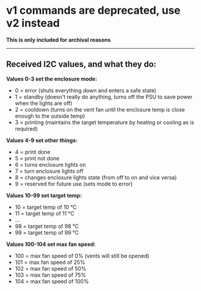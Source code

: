 # v1 commands are deprecated, use v2 instead

**This is only included for archival reasons**

---

## Received I2C values, and what they do:

**Values 0-3 set the enclosure mode:**
- 0 = error (shuts everything down and enters a safe state)
- 1 = standby (doesn't really do anything, turns off the PSU to save power when the lights are off)
- 2 = cooldown (turns on the vent fan until the enclosure temp is close enough to the outside temp)
- 3 = printing (maintains the target temperature by heating or cooling as is required)

**Values 4-9 set other things:**
- 4 = print done
- 5 = print not done
- 6 = turns enclosure lights on
- 7 = turn enclosure lights off
- 8 = changes enclosure lights state (from off to on and vice versa)
- 9 = reserved for future use (sets mode to error)
	
**Values 10-99 set target temp:**
- 10 = target temp of 10 °C
- 11 = target temp of 11 °C
- ...
- 98 = target temp of 98 °C
- 99 = target temp of 99 °C

**Values 100-104 set max fan speed:**
- 100 = max fan speed of 0% (vents will still be opened)
- 101 = max fan speed of 25%
- 102 = max fan speed of 50%
- 103 = max fan speed of 75%
- 104 = max fan speed of 100%
